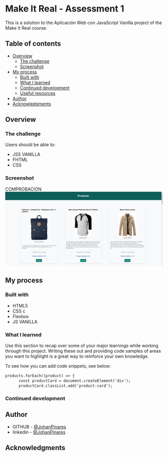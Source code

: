 # Make It Real - Assessment 1

This is a solution to the Aplicación Web con JavaScript Vanilla  project of the Make It Real course.

## Table of contents

- [Overview](#overview)
  - [The challenge](#the-challenge)
  - [Screenshot](#screenshot)
- [My process](#my-process)
  - [Built with](#built-with)
  - [What I learned](#what-i-learned)
  - [Continued development](#continued-development)
  - [Useful resources](#useful-resources)
- [Author](#author)
- [Acknowledgments](#acknowledgments)


## Overview

### The challenge

Users should be able to:

- JSS VANILLA
- FHTML
- CSS

### Screenshot
COMPROBACION
![](./images/Simulacion.png)


## My process

### Built with

- HTML5
- CSS c
- Flexbox
- JS VANILLA

### What I learned

Use this section to recap over some of your major learnings while working through this project. Writing these out and providing code samples of areas you want to highlight is a great way to reinforce your own knowledge.

To see how you can add code snippets, see below:

```JS
products.forEach((product) => {
      const productCard = document.createElement('div');
      productCard.classList.add('product-card');

```
### Continued development


## Author

- GITHUB - [@JohanPinares](https://github.com/JohanEmersonPinares)
- linkedin - [@JohanPinares](https://www.linkedin.com/in/johan-emerson-pinares/)


## Acknowledgments


